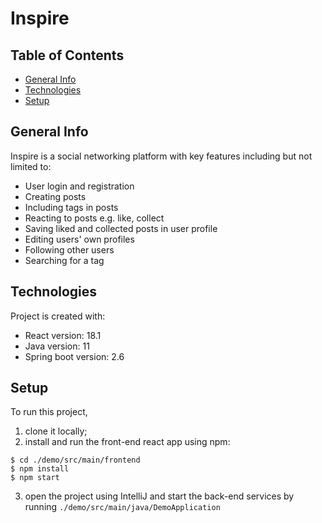 # Inspire

## Table of Contents
* [General Info](#general-info)
* [Technologies](#technologies)
* [Setup](#setup)

## General Info
Inspire is a social networking platform with key features including but not limited to:
* User login and registration
* Creating posts
* Including tags in posts
* Reacting to posts e.g. like, collect
* Saving liked and collected posts in user profile
* Editing users' own profiles
* Following other users
* Searching for a tag

## Technologies
Project is created with:

* React version: 18.1
* Java version: 11
* Spring boot version: 2.6

## Setup
To run this project, 
1. clone it locally;
2. install and run the front-end react app using npm:
```
$ cd ./demo/src/main/frontend
$ npm install
$ npm start
```
3. open the project using IntelliJ and start the back-end services by running `./demo/src/main/java/DemoApplication`


